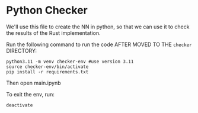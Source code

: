 # Python Checker

We'll use this file to create the NN in python, so that we can use it to check the results of the Rust implementation.

Run the following command to run the code AFTER MOVED TO THE `checker` DIRECTORY:
```
python3.11 -m venv checker-env #use version 3.11
source checker-env/bin/activate
pip install -r requirements.txt
```

Then open main.ipynb

To exit the env, run:
```
deactivate
```